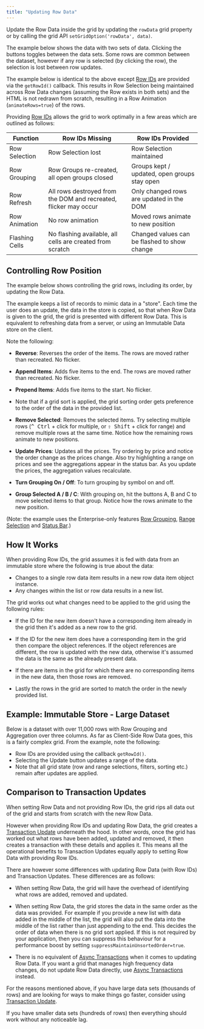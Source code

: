 ```yaml
---
title: "Updating Row Data"
---
```


Update the Row Data inside the grid by updating the `rowData` grid property or by calling the grid API `setGridOption('rowData', data)`.

The example below shows the data with two sets of data. Clicking the buttons toggles between the data sets. Some rows are common between the dataset, however if any row is selected (by clicking the row), the selection is lost between row updates.

<grid-example title='Simple Row Data' name='simple-row-data' type='generated' options=' { "modules": ["clientside"] }'></grid-example>

The example below is identical to the above except [Row IDs](/row-ids/) are provided via the `getRowId()` callback. This results in Row Selection being maintained across Row Data changes (assuming the Row exists in both sets) and the HTML is not redrawn from scratch, resulting in a Row Animation (`animateRows=true`) of the rows.

<grid-example title='Simple Row ID' name='simple-row-id' type='generated' options=' { "modules": ["clientside"] }'></grid-example>

Providing [Row IDs](/row-ids/) allows the grid to work optimally in a few areas which are outlined as follows:


| Function | Row IDs Missing | Row IDs Provided | 
| ----------------------------- | ------------------------- | ------------------------ | 
| Row Selection | Row Selection lost | Row Selection maintained |
| Row Grouping | Row Groups re-created, all open groups closed | Groups kept / updated, open groups stay open |
| Row Refresh | All rows destroyed from the DOM and recreated, flicker may occur | Only changed rows are updated in the DOM |
| Row Animation | No row animation | Moved rows animate to new position |
| Flashing Cells | No flashing available, all cells are created from scratch | Changed values can be flashed to show change |


## Controlling Row Position

The example below shows controlling the grid rows, including its order, by updating the Row Data.

The example keeps a list of records to mimic data in a "store". Each time the user does an update, the data in the store is copied, so that when Row Data is given to the grid, the grid is presented with different Row Data. This is equivalent to refreshing data from a server, or using an Immutable Data store on the client. 

Note the following:

- **Reverse**: Reverses the order of the items. The rows are moved rather than recreated. No flicker.

- **Append Items**: Adds five items to the end. The rows are moved rather than recreated. No flicker.

- **Prepend Items**: Adds five items to the start. No flicker.

- Note that if a grid sort is applied, the grid sorting order gets preference to the order of the data in the provided list.

- **Remove Selected**: Removes the selected items. Try selecting multiple rows (<kbd>^ Ctrl</kbd> + click for multiple, or <kbd>⇧ Shift</kbd> + click for range) and remove multiple rows at the same time. Notice how the remaining rows animate to new positions.

- **Update Prices**: Updates all the prices. Try ordering by price and notice the order change as the prices change. Also try highlighting a range on prices and see the aggregations appear in the status bar. As you update the prices, the aggregation values recalculate.

- **Turn Grouping On / Off**: To turn grouping by symbol on and off.

- **Group Selected A / B / C**: With grouping on, hit the buttons A, B and C to move selected items to that group. Notice how the rows animate to the new position.
 
(Note: the example uses the Enterprise-only features [Row Grouping](/grouping/), [Range Selection](/range-selection/) and [Status Bar](/status-bar/).)

<grid-example title='Simple Immutable Store' name='simple-immutable-store' type='mixed' options='{ "enterprise": true, "exampleHeight": 540, "modules": ["clientside", "rowgrouping", "statusbar", "range"] }'></grid-example>



## How It Works

When providing Row IDs, the grid assumes it is fed with data from an immutable store where the following is true about the data:

- Changes to a single row data item results in a new row data item object instance.
- Any changes within the list or row data results in a new list.

The grid works out what changes need to be applied to the grid using the following rules:

- If the ID for the new item doesn't have a corresponding item already in the grid then it's added as a new row to the grid.

- If the ID for the new item does have a corresponding item in the grid then compare the object references. If the object references are different, the row is updated with the new data, otherwise it's assumed the data is the same as the already present data.

- If there are items in the grid for which there are no corresponding items in the new data, then those rows are removed.

- Lastly the rows in the grid are sorted to match the order in the newly provided list.

## Example: Immutable Store - Large Dataset

Below is a dataset with over 11,000 rows with Row Grouping and Aggregation over three columns. As far as Client-Side Row Data goes, this is a fairly complex grid. From the example, note the following:

- Row IDs are provided using the callback `getRowId()`.
- Selecting the Update button updates a range of the data.
- Note that all grid state (row and range selections, filters, sorting etc.) remain after updates are applied.

<grid-example title='Complex Immutable Store' name='complex-immutable-store' type='mixed' options='{ "enterprise": true, "exampleHeight": 590, "modules": ["clientside", "rowgrouping"] }'></grid-example>

## Comparison to Transaction Updates

When setting Row Data and not providing Row IDs, the grid rips all data out of the grid and starts from scratch with the new Row Data.

However when providing Row IDs and updating Row Data, the grid creates a [Transaction Update](/data-update-transactions/) underneath the hood. In other words, once the grid has worked out what rows have been added, updated and removed, it then creates a transaction with these details and applies it. This means all the operational benefits to Transaction Updates equally apply to setting Row Data with providing Row IDs.

There are however some differences with updating Row Data (with Row IDs) and Transaction Updates. These differences are as follows:

- When setting Row Data, the grid will have the overhead of identifying what rows are added, removed and updated.

- When setting Row Data, the grid stores the data in the same order as the data was provided. For example if you provide a new list with data added in the middle of the list, the grid will also put the data into the middle of the list rather than just appending to the end. This decides the order of data when there is no grid sort applied. If this is not required by your application, then you can suppress this behaviour for a performance boost by setting `suppressMaintainUnsortedOrder=true`.

- There is no equivalent of [Async Transactions](/data-update-high-frequency/) when it comes to updating Row Data. If you want a grid that manages high frequency data changes, do not update Row Data directly, use [Async Transactions](/data-update-high-frequency/) instead.

For the reasons mentioned above, if you have large data sets (thousands of rows) and are looking for ways to make things go faster, consider using [Transaction Update](/data-update-transactions/).

If you have smaller data sets (hundreds of rows) then everything should work without any noticeable lag.